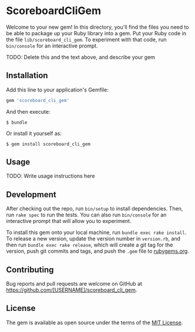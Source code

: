# ScoreboardCliGem

Welcome to your new gem! In this directory, you'll find the files you need to be able to package up your Ruby library into a gem. Put your Ruby code in the file `lib/scoreboard_cli_gem`. To experiment with that code, run `bin/console` for an interactive prompt.

TODO: Delete this and the text above, and describe your gem

## Installation

Add this line to your application's Gemfile:

```ruby
gem 'scoreboard_cli_gem'
```

And then execute:

    $ bundle

Or install it yourself as:

    $ gem install scoreboard_cli_gem

## Usage

TODO: Write usage instructions here

## Development

After checking out the repo, run `bin/setup` to install dependencies. Then, run `rake spec` to run the tests. You can also run `bin/console` for an interactive prompt that will allow you to experiment.

To install this gem onto your local machine, run `bundle exec rake install`. To release a new version, update the version number in `version.rb`, and then run `bundle exec rake release`, which will create a git tag for the version, push git commits and tags, and push the `.gem` file to [rubygems.org](https://rubygems.org).

## Contributing

Bug reports and pull requests are welcome on GitHub at https://github.com/[USERNAME]/scoreboard_cli_gem.


## License

The gem is available as open source under the terms of the [MIT License](http://opensource.org/licenses/MIT).

